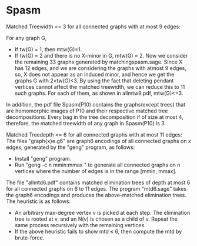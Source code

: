# Spasm
Matched Treewidth <= 3 for all connected graphs with at most 9 edges:

For any graph G,
- If tw(G) = 1, then mtw(G)=1. 
- If tw(G) = 2 and there is no X-minor in G, mtw(G) = 2. 
Now we consider the remaining 33 graphs generated by matchingspasm.sage.
Since X has 12 edges, and we are considering the graphs with atmost 9 edges, so, X does not appear as an induced minor, and hence we get the graphs G with 2<tw(G)<3. By using the fact that deleting pendant vertices cannot affect the matched treewidth, we can reduce this to $11$ such graphs. For each of them, as shown in allmtw9.pdf, mtw(G)<=3.

In addition, the pdf file Spasm(P10) contains the graphs(except trees) that are homomorphic images of P10 and their respective matched tree decompositions. Every bag in the tree decomposition if of size at most 4, therefore, the matched treewidth of any graph in Spasm(P10) is 3.


Matched Treedepth <= 6 for all connected graphs with at most 11 edges:
The files "graph{x}e.g6" are graph6 encodings of all connected graphs on x edges, generated by the "geng" program, as follows:
- Install "geng" program.
- Run "geng -c n mmin:mmax <filename>" to generate all connected graphs on n vertices where the number of edges is in the range [mmin, mmax].

The file "allmtd6.pdf" contains matched elimination trees of depth at most 6 for all connected graphs on 6 to 11 edges. The program "mtd6.sage" takes the graph6 encodings and produces the above-matched elimination trees. The heuristic is as follows:
- An arbitrary max-degree vertex v is picked at each step. The elimination tree is rooted at v, and an N(v) is chosen as a child of v. Repeat the same process recursively with the remaining vertices. 
- If the above heuristic fails to show mtd ≤ 6, then compute the mtd by brute-force.
